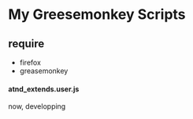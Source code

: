 My Greesemonkey Scripts
===================================

require
-----------------------------------
* firefox
* greasemonkey

#### atnd_extends.user.js

now, developping


